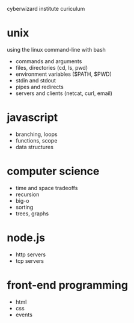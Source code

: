 cyberwizard institute curiculum

# unix

using the linux command-line with bash

* commands and arguments
* files, directories (cd, ls, pwd)
* environment variables ($PATH, $PWD)
* stdin and stdout
* pipes and redirects
* servers and clients (netcat, curl, email)

# javascript

* branching, loops
* functions, scope
* data structures

# computer science

* time and space tradeoffs
* recursion
* big-o
* sorting
* trees, graphs

# node.js

* http servers
* tcp servers

# front-end programming

* html
* css
* events